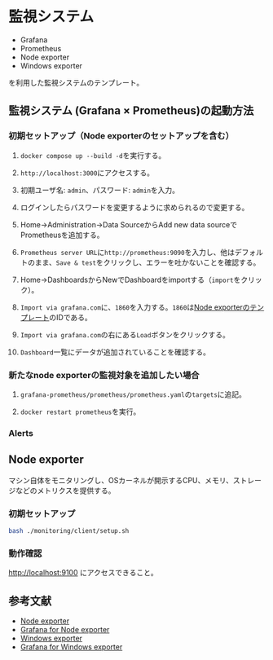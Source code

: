 # 監視システム

- Grafana
- Prometheus
- Node exporter
- Windows exporter

を利用した監視システムのテンプレート。

## 監視システム (Grafana × Prometheus)の起動方法

### 初期セットアップ（Node exporterのセットアップを含む）

1. `docker compose up --build -d`を実行する。

2. `http://localhost:3000`にアクセスする。

3. 初期ユーザ名: `admin`、パスワード: `admin`を入力。

4. ログインしたらパスワードを変更するように求められるので変更する。

5. Home→Administration→Data SourceからAdd new data sourceでPrometheusを追加する。

6. `Prometheus server URL`に`http://prometheus:9090`を入力し、他はデフォルトのまま、`Save & test`をクリックし、エラーを吐かないことを確認する。

7. Home→DashboardsからNewでDashboardをimportする（`import`をクリック）。

8. `Import via grafana.com`に、`1860`を入力する。`1860`は[Node exporterのテンプレート](https://grafana.com/grafana/dashboards/1860-node-exporter-full/)のIDである。

9. `Import via grafana.com`の右にある`Load`ボタンをクリックする。

10. `Dashboard`一覧にデータが追加されていることを確認する。

### 新たなnode exporterの監視対象を追加したい場合

1. `grafana-prometheus/prometheus/prometheus.yaml`の`targets`に追記。

2. `docker restart prometheus`を実行。

### Alerts

<!-- TODO: -->

## Node exporter

マシン自体をモニタリングし、OSカーネルが開示するCPU、メモリ、ストレージなどのメトリクスを提供する。

### 初期セットアップ

```bash
bash ./monitoring/client/setup.sh
```

### 動作確認

<http://localhost:9100> にアクセスできること。

## 参考文献

- [Node exporter](https://github.com/prometheus/node_exporter)
- [Grafana for Node exporter](https://grafana.com/grafana/dashboards/1860-node-exporter-full)
- [Windows exporter](https://github.com/prometheus-community/windows_exporter)
- [Grafana for Windows exporter](https://grafana.com/grafana/dashboards/14694-windows-exporter-dashboard)
